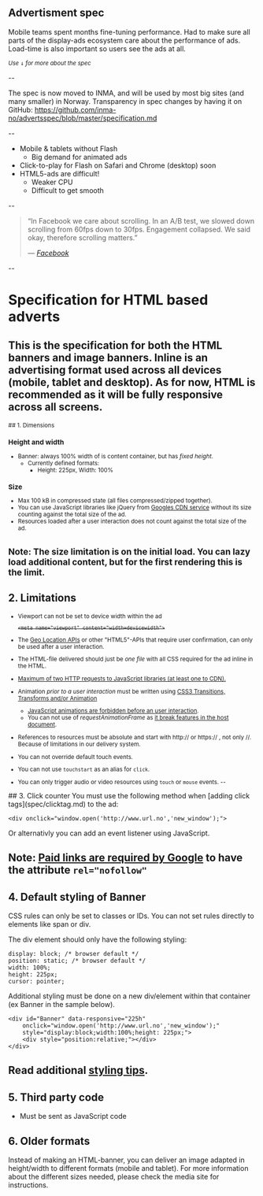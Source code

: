 ## Advertisment spec

Mobile teams spent months fine-tuning performance. Had to make sure all parts of the display-ads ecosystem care about
the performance of ads. Load-time is also important so users see the ads at all.

<small>_Use <kbd>↓</kbd> for more about the spec_</small>

--

The spec is now moved to INMA, and will be used by most big sites (and many smaller) in Norway.
Transparency in spec changes by having it on GitHub:
https://github.com/inma-no/advertsspec/blob/master/specification.md

--
* Mobile & tablets without Flash
  * Big demand for animated ads
* Click-to-play for Flash on Safari and Chrome (desktop) soon
* HTML5-ads are difficult!
  * Weaker CPU
  * Difficult to get smooth

--

> “In Facebook we care about scrolling. In an A/B test, we slowed down scrolling from 60fps down to 30fps. Engagement collapsed. We said okay, therefore scrolling matters.”
>
> &mdash; <cite>[Facebook][1]</cite>

[1]:http://www.youtube.com/watch?v=3-WYu_p5rdU

--

# Specification for HTML based adverts

This is the specification for both the HTML banners and image banners. Inline is an advertising format used across all devices (mobile, tablet and desktop). As for now, HTML is recommended as it will be fully responsive across all screens.
--
<small>
## 1. Dimensions

### Height and width
* Banner: always 100% width of is content container, but has *fixed height*.
  * Currently defined formats:
    * Height: 225px, Width: 100%

### Size
* Max 100 kB in compressed state (all files compressed/zipped together).
* You can use JavaScript libraries like jQuery from [Googles CDN service](https://developers.google.com/speed/libraries/devguide#jquery) without its size counting against the total size of the ad.
* Resources loaded after a user interaction does not count against the total size of the ad.

Note&#58; The size limitation is on the initial load. You can lazy load additional content, but for the first rendering this is the limit.
</small>
--
## 2. Limitations
<small>

* Viewport can not be set to device width within the ad

  <strike>```<meta name="viewport" content="width=devicewidth">```</strike>
* The [Geo Location APIs](spec/geoapi.md) or other "HTML5"-APIs that require user confirmation, can only be used after a user interaction.
* The HTML-file delivered should just be _one file_ with all CSS required for the ad inline in the HTML.
* [Maximum of two HTTP requests to JavaScript libraries (at least one to CDN).](spec/maximumhttprequests.md)
* Animation _prior to a user interaction_ must be written using [CSS3 Transitions, Transforms and/or Animation](spec/cssforanimations.md)
  * [JavaScript animations are forbidden before an user interaction](spec/jsanimations.md).
  * You can not use of _requestAnimationFrame_ as [it break features in the host document](http://youtu.be/cgcue5_--SY).
* References to resources must be absolute and start with http:// or https:// , not only //. Because of limitations in our delivery system.
* You can not override default touch events.
* You can not use `touchstart` as an alias for `click`.
* You can only trigger audio or video resources using `touch` or `mouse` events.
--
</small>
## 3. Click counter
You must use the following method when [adding click tags](spec/clicktag.md) to the ad:

	<div onclick="window.open('http://www.url.no','new_window');">

Or alternativly you can add an event listener using JavaScript.

Note&#58; [Paid links are required by Google](https://support.google.com/webmasters/answer/96569?hl=en) to have the attribute `rel="nofollow"`
--
## 4. Default styling of Banner

CSS rules can only be set to classes or IDs. You can not set rules directly to elements like span or div.

The div element should only have the following styling:

    display: block; /* browser default */
    position: static; /* browser default */
    width: 100%;
    height: 225px;
    cursor: pointer;

Additional styling must be done on a new div/element within that container (ex Banner in the sample below).

    <div id="Banner" data-responsive="225h"
    	onclick="window.open('http://www.url.no','new_window');"
    	style="display:block;width:100%;height: 225px;">
        <div style="position:relative;"></div>
    </div>  

Read additional [styling tips](spec/stylingingtips.md).
--
## 5. Third party code
* Must be sent as JavaScript code

## 6. Older formats
Instead of making an HTML-banner, you can deliver an image adapted in height/width to different formats (mobile and tablet). For more information about the different sizes needed, please check the media site for instructions.
